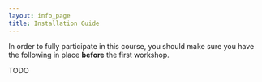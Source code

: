 ```yaml
---
layout: info_page
title: Installation Guide
---
```


In order to fully participate in this course, you should make sure you
have the following in place **before** the first workshop.

TODO
